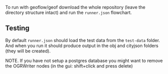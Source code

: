 To run with geoflow/geof download the whole repository (leave the directory structure intact) and run the `runner.json` flowchart. 

## Testing
By default `runner.json` should load the test data from the `test-data` folder. And when you run it should produce output in the obj and cityjson folders (they will be created).

NOTE. If you have not setup a postgres database you might want to remove the OGRWriter nodes (in the gui: shift+click and press delete)
